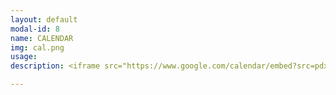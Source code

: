 ```yaml
---
layout: default
modal-id: 8
name: CALENDAR
img: cal.png
usage: 
description: <iframe src="https://www.google.com/calendar/embed?src=pdxdiy.org_7p2jcgq4ri26oac483j0t01a00%40group.calendar.google.com&ctz=America/Los_Angeles" style="border:0; width:100%; height:450px;"></iframe>

---
```

